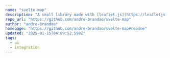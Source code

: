 ```yaml
---
name: "svelte-map"
description: "A small library made with [leaflet.js](https://leafletjs.com/)"
repo_url: "https://github.com/andre-brandao/svelte-map"
author: "andre-brandao"
homepage: "https://github.com/andre-brandao/svelte-map#readme"
updated: "2025-01-15T04:09:52.598Z"
tags: 
  - ui
  - integration
---
```

